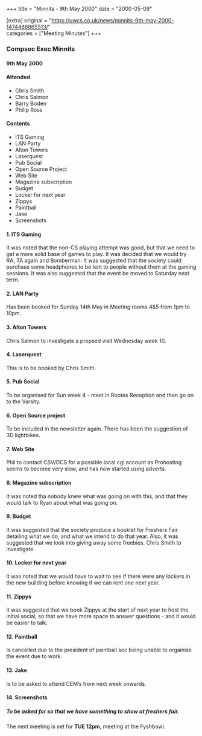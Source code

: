+++
title = "Minnits - 9th May 2000"
date = "2000-05-09"

[extra]
original = "https://uwcs.co.uk/news/minnits-9th-may-2000-1474488865513/"    
categories = ["Meeting Minutes"]
+++

### Compsoc Exec Minnits

#### 9th May 2000

#### Attended

  - Chris Smith
  - Chris Salmon
  - Barry Boden
  - Philip Ross

#### Contents

  - ITS Gaming
  - LAN Party
  - Alton Towers
  - Laserquest
  - Pub Social
  - Open Source Project
  - Web Site
  - Magazine subscription
  - Budget
  - Locker for next year
  - Zippys
  - Paintball
  - Jake
  - Screenshots

#### 1\. ITS Gaming

It was noted that the non-CS playing attempt was good, but that we need to get a more solid base of games to play. It was decided that we would try RA, TA again and Bomberman. It was suggested that the society could purchase some headphones to be lent to people without them at the gaming sessions. It was also suggested that the event be moved to Saturday next term.

#### 2\. LAN Party

Has been booked for Sunday 14th May in Meeting rooms 4&5 from 1pm to 10pm.

#### 3\. Alton Towers

Chris Salmon to investigate a propsed visit Wednesday week 10.

#### 4\. Laserquest

This is to be booked by Chris Smith.

#### 5\. Pub Social

To be organised for Sun week 4 - meet in Rootes Reception and then go on to the Varsity.

#### 6\. Open Source project

To be included in the newsletter again. There has been the suggestion of 3D lightbikes.

#### 7\. Web Site

Phil to contact CSV/DCS for a possible local cgi account as Prohosting seems to become very slow, and has now started using adverts.

#### 8\. Magazine subscription

It was noted tha nobody knew what was going on with this, and that they would talk to Ryan about what was going on.

#### 9\. Budget

It was suggested that the society produce a booklet for Freshers Fair detailing what we do, and what we intend to do that year. Also, it was suggested that we look into giving away some freebies. Chris Smith to investigate.

#### 10\. Locker for next year

It was noted that we would have to wait to see if there were any lockers in the new building before knowing if we can rent one next year.

#### 11\. Zippys

It was suggested that we book Zippys at the start of next year to host the initial social, so that we have more space to answer questions - and it would be easier to talk.

#### 12\. Paintball

Is cancelled due to the president of paintball soc being unable to orgainise the event due to work.

#### 13\. Jake

Is to be asked to attend CEM’s from next week onwards.

#### 14\. Screenshots

##### To be asked for so that we have something to show at freshers fair.

The next meeting is set for ****TUE 12pm****, meeting at the Fyshbowl.
